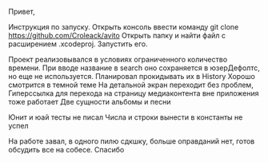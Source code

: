 Привет, 

Инструкция по запуску. Открыть консоль ввести команду git clone https://github.com/Croleack/avito
Открыть папку и найти файл с расширением .xcodeproj. Запустить его. 

Проект реализовывался в условиях ограниченного количество времени.
При вводе название в search оно сохраняется в юзерДефолтс, но еще не используется. Планировал прокидывать их в History
Хорошо смотрится в темной теме
На детальной экран переходит без проблем, Гиперссылка для перехода на страницу медиаконтента вне приложения тоже работает
Две сущности альбомы и песни

Юнит и юай тесты не писал
Числа и строки вынести в константы не успел

На работе завал, в одного пилю сдкшку, больше оправданий нет, готов обсудить все на собесе. 
Спасибо  


